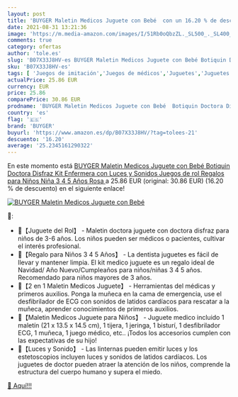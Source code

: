 ```yaml
---
layout: post
title: 'BUYGER Maletin Medicos Juguete con Bebé  con un 16.20 % de descuento'
date: 2021-08-31 13:21:36
image: 'https://m.media-amazon.com/images/I/51Rb0oQbzZL._SL500_._SL400_.jpg'
comments: true
category: ofertas
author: 'tole.es'
slug: 'B07X33J8HV-es BUYGER Maletin Medicos Juguete con Bebé Botiquin Doctora...'
sku: 'B07X33J8HV-es'
tags: [ 'Juegos de imitación','Juegos de médicos','Juguetes','Juguetes y juegos','bebé','buyger', ]
actualPrice: 25.86 EUR
currency: EUR
price: 25.86
comparePrice: 30.86 EUR
prodname: 'BUYGER Maletin Medicos Juguete con Bebé  Botiquin Doctora Disfraz Kit Enfermera con Luces y Sonidos Juegos de rol Regalos para Niños Niña 3 4 5 Años  Rosa '
country: 'es'
flag: '🇪🇸'
brand: 'BUYGER'
buyurl: 'https://www.amazon.es/dp/B07X33J8HV/?tag=tolees-21'
descuento: '16.20'
average: '25.2345161290322'
---
```


En este momento está [BUYGER Maletin Medicos Juguete con Bebé  Botiquin Doctora Disfraz Kit Enfermera con Luces y Sonidos Juegos de rol Regalos para Niños Niña 3 4 5 Años  Rosa ](https://www.amazon.es/dp/B07X33J8HV/?tag=tolees-21) a 25.86 EUR (original: 30.86 EUR) (16.20 %  de descuento) en el siguiente enlace!

[![BUYGER Maletin Medicos Juguete con Bebé ](https://m.media-amazon.com/images/I/51Rb0oQbzZL._SL500_._SL400_.jpg)](https://www.amazon.es/dp/B07X33J8HV/?tag=tolees-21)

🔎:

- 💊【Juguete del Rol】 - Maletin doctora juguete con doctora disfraz para niños de 3-6 años. Los niños pueden ser médicos o pacientes, cultivar el interés profesional.
- 💊【Regalo para Niños 3 4 5 Años】 - La dentista juguetes es fácil de llevar y mantener limpia. El kit medico juguete es un regalo ideal de Navidad/ Año Nuevo/Cumpleaños para niños/niñas 3 4 5 años. Recomendado para niños mayores de 3 años.
- 💊【2 en 1 Maletin Medicos Juguete】 - Herramientas del médicas y primeros auxilios. Ponga la muñeca en la cama de emergencia, use el desfibrilador de ECG con sonidos de latidos cardíacos para rescatar a la muñeca, aprender conocimientos de primeros auxilios.
- 💊【Maletin Medicos Juguete para Niños】 - Juguete medico incluido 1 maletín (21 x 13.5 x 14.5 cm), 1 tijera, 1 jeringa, 1 bisturí, 1 desfibrilador ECG, 1 muñeca, 1 juego médico, etc.. ¡Todos los accesorios cumplen con las expectativas de su hijo!
- 💊【Luces y Sonido】 - Las linternas pueden emitir luces y los estetoscopios incluyen luces y sonidos de latidos cardíacos. Los juguetes de doctor pueden atraer la atención de los niños, comprende la estructura del cuerpo humano y supera el miedo.

[🛒 Aquí!!!](https://www.amazon.es/dp/B07X33J8HV/?tag=tolees-21)
